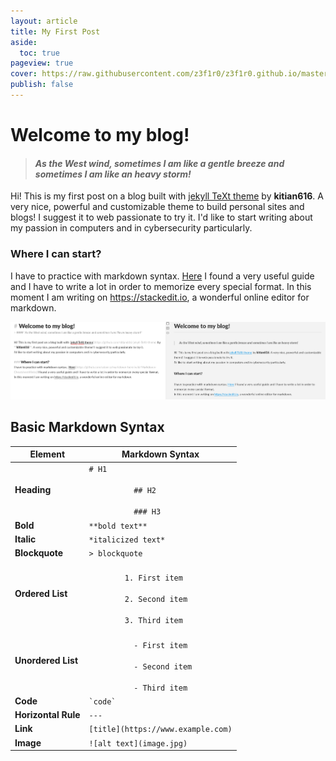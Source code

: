 ```yaml
---
layout: article
title: My First Post
aside:
  toc: true
pageview: true
cover: https://raw.githubusercontent.com/z3f1r0/z3f1r0.github.io/master/img/markdown.png
publish: false
---
```


# Welcome to my blog!
> #### *As the West wind, sometimes I am like a gentle breeze and sometimes I am like an heavy storm!*

Hi! This is my first post on a blog built with [jekyll TeXt theme](https://github.com/kitian616/jekyll-TeXt-theme) by **kitian616**. A very nice, powerful and customizable theme to build personal sites and blogs! I suggest it to web passionate to try it.
I'd like to start writing about my passion in computers and in cybersecurity particularly.

### Where I can start?
I have to practice with markdown syntax. [Here](https://github.com/adam-p/markdown-here/wiki/Markdown-Cheatsheet#links) I found a very useful guide and I have to write a lot in order to memorize every special format.
In this moment I am writing on https://stackedit.io, a wonderful online editor for markdown.

![Alt text](https://raw.githubusercontent.com/z3f1r0/z3f1r0.github.io/master/img/stackedit.png)

## Basic Markdown Syntax
<html>
<table>
  <thead>
    <tr>
      <th>Element</th>
      <th>Markdown Syntax</th>
    </tr>
  </thead>
  <tbody>
    <tr>
      <td><b>Heading</b></td>
      <td><code># H1<br>
          ## H2<br>
          ### H3</code></td>
    </tr>
    <tr>
      <td><b>Bold</b></td>
      <td><code>**bold text**</code></td>
    </tr>
    <tr>
      <td><b>Italic</b></td>
      <td><code>*italicized text*</code></td>
    </tr>
    <tr>
      <td><b>Blockquote</b></td>
      <td><code>&gt; blockquote</code></td>
    </tr>
    <tr>
      <td><b>Ordered List</b></td>
      <td><code>
        1. First item<br />
        2. Second item<br />
        3. Third item<br /></code>
      </td>
    </tr>
    <tr>
      <td><b>Unordered List</b></td>
      <td>
        <code>
          - First item<br />
          - Second item<br />
          - Third item<br /></code>
      </td>
    </tr>
    <tr>
      <td><b>Code</b></td>
      <td><code>`code`</code></td>
    </tr>
    <tr>
      <td><b>Horizontal Rule</b></td>
      <td><code>---</code></td>
    </tr>
    <tr>
      <td><b>Link</b></td>
      <td><code>[title](https://www.example.com)</code></td>
    </tr>
    <tr>
      <td><b>Image</b></td>
      <td><code>![alt text](image.jpg)</code></td>
    </tr>
  </tbody>
</table> 
</html>
